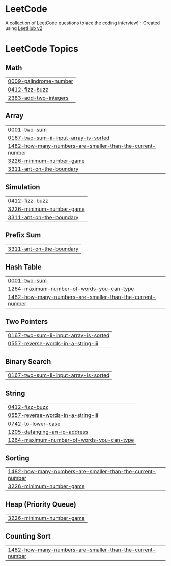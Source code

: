 # LeetCode
A collection of LeetCode questions to ace the coding interview! - Created using [LeetHub v2](https://github.com/arunbhardwaj/LeetHub-2.0)

<!---LeetCode Topics Start-->
# LeetCode Topics
## Math
|  |
| ------- |
| [0009-palindrome-number](https://github.com/hashimhashi47/LeetCode/tree/master/0009-palindrome-number) |
| [0412-fizz-buzz](https://github.com/hashimhashi47/LeetCode/tree/master/0412-fizz-buzz) |
| [2383-add-two-integers](https://github.com/hashimhashi47/LeetCode/tree/master/2383-add-two-integers) |
## Array
|  |
| ------- |
| [0001-two-sum](https://github.com/hashimhashi47/LeetCode/tree/master/0001-two-sum) |
| [0167-two-sum-ii-input-array-is-sorted](https://github.com/hashimhashi47/LeetCode/tree/master/0167-two-sum-ii-input-array-is-sorted) |
| [1482-how-many-numbers-are-smaller-than-the-current-number](https://github.com/hashimhashi47/LeetCode/tree/master/1482-how-many-numbers-are-smaller-than-the-current-number) |
| [3226-minimum-number-game](https://github.com/hashimhashi47/LeetCode/tree/master/3226-minimum-number-game) |
| [3311-ant-on-the-boundary](https://github.com/hashimhashi47/LeetCode/tree/master/3311-ant-on-the-boundary) |
## Simulation
|  |
| ------- |
| [0412-fizz-buzz](https://github.com/hashimhashi47/LeetCode/tree/master/0412-fizz-buzz) |
| [3226-minimum-number-game](https://github.com/hashimhashi47/LeetCode/tree/master/3226-minimum-number-game) |
| [3311-ant-on-the-boundary](https://github.com/hashimhashi47/LeetCode/tree/master/3311-ant-on-the-boundary) |
## Prefix Sum
|  |
| ------- |
| [3311-ant-on-the-boundary](https://github.com/hashimhashi47/LeetCode/tree/master/3311-ant-on-the-boundary) |
## Hash Table
|  |
| ------- |
| [0001-two-sum](https://github.com/hashimhashi47/LeetCode/tree/master/0001-two-sum) |
| [1264-maximum-number-of-words-you-can-type](https://github.com/hashimhashi47/LeetCode/tree/master/1264-maximum-number-of-words-you-can-type) |
| [1482-how-many-numbers-are-smaller-than-the-current-number](https://github.com/hashimhashi47/LeetCode/tree/master/1482-how-many-numbers-are-smaller-than-the-current-number) |
## Two Pointers
|  |
| ------- |
| [0167-two-sum-ii-input-array-is-sorted](https://github.com/hashimhashi47/LeetCode/tree/master/0167-two-sum-ii-input-array-is-sorted) |
| [0557-reverse-words-in-a-string-iii](https://github.com/hashimhashi47/LeetCode/tree/master/0557-reverse-words-in-a-string-iii) |
## Binary Search
|  |
| ------- |
| [0167-two-sum-ii-input-array-is-sorted](https://github.com/hashimhashi47/LeetCode/tree/master/0167-two-sum-ii-input-array-is-sorted) |
## String
|  |
| ------- |
| [0412-fizz-buzz](https://github.com/hashimhashi47/LeetCode/tree/master/0412-fizz-buzz) |
| [0557-reverse-words-in-a-string-iii](https://github.com/hashimhashi47/LeetCode/tree/master/0557-reverse-words-in-a-string-iii) |
| [0742-to-lower-case](https://github.com/hashimhashi47/LeetCode/tree/master/0742-to-lower-case) |
| [1205-defanging-an-ip-address](https://github.com/hashimhashi47/LeetCode/tree/master/1205-defanging-an-ip-address) |
| [1264-maximum-number-of-words-you-can-type](https://github.com/hashimhashi47/LeetCode/tree/master/1264-maximum-number-of-words-you-can-type) |
## Sorting
|  |
| ------- |
| [1482-how-many-numbers-are-smaller-than-the-current-number](https://github.com/hashimhashi47/LeetCode/tree/master/1482-how-many-numbers-are-smaller-than-the-current-number) |
| [3226-minimum-number-game](https://github.com/hashimhashi47/LeetCode/tree/master/3226-minimum-number-game) |
## Heap (Priority Queue)
|  |
| ------- |
| [3226-minimum-number-game](https://github.com/hashimhashi47/LeetCode/tree/master/3226-minimum-number-game) |
## Counting Sort
|  |
| ------- |
| [1482-how-many-numbers-are-smaller-than-the-current-number](https://github.com/hashimhashi47/LeetCode/tree/master/1482-how-many-numbers-are-smaller-than-the-current-number) |
<!---LeetCode Topics End-->